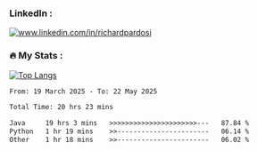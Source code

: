

<h3>LinkedIn :</h3>
<div id="badges">
  <a href="https://www.linkedin.com/in/richardpardosi/">
    <img src="https://img.shields.io/badge/LinkedIn-blue?style=for-the-badge&logo=linkedin&logoColor=white" alt="www.linkedin.com/in/richardpardosi"/>
  </a>
</div>

### :fire: My Stats :
[![Top Langs](https://github-readme-stats.vercel.app/api/top-langs/?username=RichardPardosi&layout=compact&theme=vision-friendly-dark)](https://github.com/RichardPardosi)



<!--START_SECTION:waka-->

```txt
From: 19 March 2025 - To: 22 May 2025

Total Time: 20 hrs 23 mins

Java     19 hrs 3 mins   >>>>>>>>>>>>>>>>>>>>>>---   87.84 %
Python   1 hr 19 mins    >>-----------------------   06.14 %
Other    1 hr 18 mins    >>-----------------------   06.02 %
```

<!--END_SECTION:waka-->